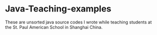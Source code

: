 # Java-Teaching-examples
These are unsorted java source codes I wrote while teaching students at the St. Paul American School in Shanghai China.
